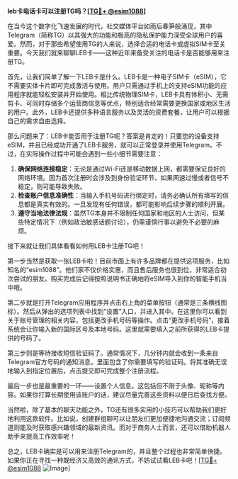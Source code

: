 **leb卡电话卡可以注册TG吗？[[TG💪+ @esim1088](https://t.me/s/esim1088)]**

在当今这个数字化飞速发展的时代，社交媒体平台如雨后春笋般涌现，其中Telegram（简称TG）以其强大的功能和极高的隐私保护能力深受全球用户的喜爱。然而，对于那些希望使用TG的人来说，选择合适的电话卡或虚拟SIM卡至关重要。今天我们就来聊聊LEB卡——这种近年来备受关注的电话卡是否能够用来注册TG。

首先，让我们简单了解一下LEB卡是什么。LEB卡是一种电子SIM卡（eSIM），它不需要实体卡片即可完成激活与使用。用户只需通过手机上的支持eSIM功能的应用程序就能轻松安装并开始使用。相比传统物理SIM卡，LEB卡具有体积小、无需剪卡、可同时存储多个运营商信息等优点，特别适合经常需要更换国家或地区生活的用户。此外，LEB卡还提供多种语言服务以及灵活的资费套餐，让用户可以根据自己的需求自由选择。

那么问题来了：LEB卡能否用于注册TG呢？答案是肯定的！只要您的设备支持eSIM，并且已经成功开通了LEB卡服务，就可以正常登录并使用Telegram。不过，在实际操作过程中可能会遇到一些小细节需要注意：

1. **确保网络连接稳定**：无论是通过Wi-Fi还是移动数据上网，都需要保证良好的网络环境。因为首次注册时会涉及到身份验证环节，如果网速过慢或者信号不稳定，则可能导致失败。
2. **检查账户信息准确性**：当输入手机号码进行绑定时，请务必确认所有填写的信息都是真实有效的。一旦发现有任何错误，都可能影响后续步骤的顺利开展。
3. **遵守当地法律法规**：虽然TG本身并不限制任何国家和地区的人士访问，但某些特定情况下（例如政治敏感话题讨论），仍需谨慎行事以避免不必要的麻烦。

接下来就让我们具体看看如何用LEB卡注册TG吧！

第一步当然是获取一张LEB卡啦！目前市面上有许多品牌都在提供这项服务，比如知名的“esim1088”。他们家不仅价格实惠，而且售后服务也很到位，非常适合初次尝试的朋友。购买完成后记得按照说明书正确地将eSIM导入到你的智能手机当中哦。

第二步就是打开Telegram应用程序并点击右上角的菜单按钮（通常是三条横线图标）。然后从弹出的选项列表中找到“设置”入口，并进入其中。在这里你可以看到关于账号管理的相关内容，包括更改手机号码等操作。点击“更改手机号码”，接着系统会让你输入新的国际区号及本地号码。这里就需要填入之前所获得的LEB卡提供的号码了。

第三步则是等待接收短信验证码了。通常情况下，几分钟内就会收到一条来自Telegram官方号码的通知消息，里面包含了你需要填写的验证码。将其准确无误地输入到指定位置后，点击提交即可完成整个注册流程。

最后一步也是最重要的一环——设置个人信息。这包括但不限于头像、昵称等内容。如果你打算长期使用该账户的话，建议尽量完善这些资料以便日后查找方便。

当然啦，除了基本的聊天功能之外，TG还有很多实用的小技巧可以帮助我们更好地利用这款软件。比如说，创建群组聊可以让朋友们更加便捷地沟通交流；订阅频道则能及时获取感兴趣领域的最新资讯。而对于商务人士而言，还可以借助机器人助手来提高工作效率呢！

总之，LEB卡确实是可以用来注册Telegram的，并且整个过程也非常简单快捷。如果你正在寻找一种既经济又高效的通讯方式，不妨试试看LEB卡吧！[[TG💪+ @esim1088](https://t.me/s/esim1088) ![Image](https://i.postimg.cc/4NQfJmqS/Snipaste-2025-05-13-00-14-12.png)]